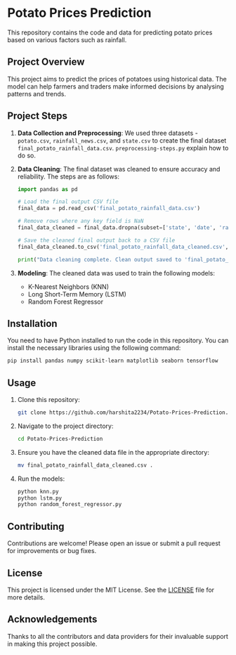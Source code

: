 # Potato Prices Prediction

This repository contains the code and data for predicting potato prices based on various factors such as rainfall.

## Project Overview

This project aims to predict the prices of potatoes using historical data. The model can help farmers and traders make informed decisions by analysing patterns and trends.

## Project Steps

1. **Data Collection and Preprocessing**: We used three datasets - `potato.csv`, `rainfall_news.csv`, and `state.csv` to create the final dataset `final_potato_rainfall_data.csv`. `preprocessing-steps.py` explain how to do so.
2. **Data Cleaning**: The final dataset was cleaned to ensure accuracy and reliability. The steps are as follows:

    ```python
    import pandas as pd

    # Load the final output CSV file
    final_data = pd.read_csv('final_potato_rainfall_data.csv')

    # Remove rows where any key field is NaN
    final_data_cleaned = final_data.dropna(subset=['state', 'date', 'rainfall', 'price'])

    # Save the cleaned final output back to a CSV file
    final_data_cleaned.to_csv('final_potato_rainfall_data_cleaned.csv', index=False)

    print("Data cleaning complete. Clean output saved to 'final_potato_rainfall_data_cleaned.csv'.")
    ```
3. **Modeling**: The cleaned data was used to train the following models:
    - K-Nearest Neighbors (KNN)
    - Long Short-Term Memory (LSTM)
    - Random Forest Regressor

## Installation

You need to have Python installed to run the code in this repository. You can install the necessary libraries using the following command:

```bash
pip install pandas numpy scikit-learn matplotlib seaborn tensorflow
```

## Usage

1. Clone this repository:
    ```bash
    git clone https://github.com/harshita2234/Potato-Prices-Prediction.git
    ```
2. Navigate to the project directory:
    ```bash
    cd Potato-Prices-Prediction
    ```
3. Ensure you have the cleaned data file in the appropriate directory:
    ```bash
    mv final_potato_rainfall_data_cleaned.csv .
    ```
4. Run the models:
    ```bash
    python knn.py
    python lstm.py
    python random_forest_regressor.py
    ```

## Contributing

Contributions are welcome! Please open an issue or submit a pull request for improvements or bug fixes.

## License

This project is licensed under the MIT License. See the [LICENSE](LICENSE) file for more details.

## Acknowledgements

Thanks to all the contributors and data providers for their invaluable support in making this project possible.
